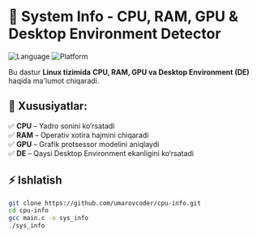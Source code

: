 # 🚀 System Info - CPU, RAM, GPU & Desktop Environment Detector  

![Language](https://img.shields.io/badge/Language-C-blue.svg)
![Platform](https://img.shields.io/badge/Platform-Linux-green.svg)

Bu dastur **Linux tizimida** **CPU, RAM, GPU va Desktop Environment (DE)** haqida ma'lumot chiqaradi.  

## 📌 Xususiyatlar:
✅ **CPU** – Yadro sonini ko‘rsatadi  
✅ **RAM** – Operativ xotira hajmini chiqaradi  
✅ **GPU** – Grafik protsessor modelini aniqlaydi  
✅ **DE** – Qaysi Desktop Environment ekanligini ko‘rsatadi  

## ⚡ Ishlatish
```bash
git clone https://github.com/umarovcoder/cpu-info.git
cd cpu-info
gcc main.c -o sys_info
./sys_info

